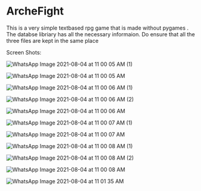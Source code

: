 # ArcheFight

This is a very simple textbased rpg game that is made without pygames . 
The databse libriary has all the necessary informaion. Do ensure that all the three files are kept in the same place 

Screen Shots:

![WhatsApp Image 2021-08-04 at 11 00 05 AM (1)](https://user-images.githubusercontent.com/73180844/201093943-6896ea6a-77d9-488d-874d-78b4f1daee90.jpeg)

![WhatsApp Image 2021-08-04 at 11 00 05 AM](https://user-images.githubusercontent.com/73180844/201094098-1de9b6a5-17f4-4e00-9fa4-4a7d5fc700a2.jpeg)

![WhatsApp Image 2021-08-04 at 11 00 06 AM (1)](https://user-images.githubusercontent.com/73180844/201094106-991f2b5d-327a-4728-9fb1-8695b3fcdab7.jpeg)

![WhatsApp Image 2021-08-04 at 11 00 06 AM (2)](https://user-images.githubusercontent.com/73180844/201094114-d5a81174-63cf-4eb1-b413-c65b1625bb53.jpeg)

![WhatsApp Image 2021-08-04 at 11 00 06 AM](https://user-images.githubusercontent.com/73180844/201094115-3d6f1599-6b90-44e1-8680-59591a50b9ae.jpeg)

![WhatsApp Image 2021-08-04 at 11 00 07 AM (1)](https://user-images.githubusercontent.com/73180844/201094121-1424c588-b71e-432b-b291-b7bd4e3a6ae8.jpeg)

![WhatsApp Image 2021-08-04 at 11 00 07 AM](https://user-images.githubusercontent.com/73180844/201094128-e292fff6-5959-4a4c-805a-43d546a3921d.jpeg)

![WhatsApp Image 2021-08-04 at 11 00 08 AM (1)](https://user-images.githubusercontent.com/73180844/201094135-898a37b3-979e-480e-b33f-596b317ffcc0.jpeg)

![WhatsApp Image 2021-08-04 at 11 00 08 AM (2)](https://user-images.githubusercontent.com/73180844/201094139-d33a40bb-8a1a-46da-814f-865d9545a78d.jpeg)

![WhatsApp Image 2021-08-04 at 11 00 08 AM](https://user-images.githubusercontent.com/73180844/201094172-a16f98ac-3130-42d4-b7e2-5d6696ff4512.jpeg)

![WhatsApp Image 2021-08-04 at 11 01 35 AM](https://user-images.githubusercontent.com/73180844/201094202-77cbd566-7a23-47dd-ad06-28d9af4af202.jpeg)

